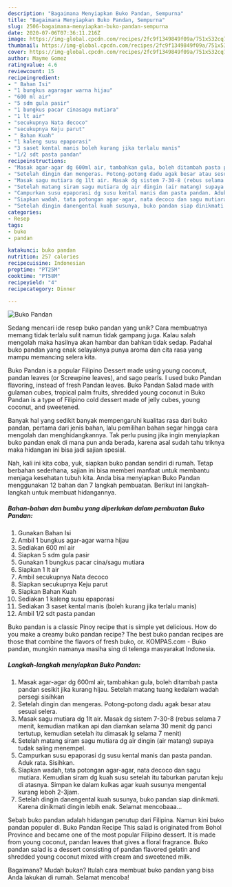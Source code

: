 ```yaml
---
description: "Bagaimana Menyiapkan Buko Pandan, Sempurna"
title: "Bagaimana Menyiapkan Buko Pandan, Sempurna"
slug: 2506-bagaimana-menyiapkan-buko-pandan-sempurna
date: 2020-07-06T07:36:11.216Z
image: https://img-global.cpcdn.com/recipes/2fc9f1349849f09a/751x532cq70/buko-pandan-foto-resep-utama.jpg
thumbnail: https://img-global.cpcdn.com/recipes/2fc9f1349849f09a/751x532cq70/buko-pandan-foto-resep-utama.jpg
cover: https://img-global.cpcdn.com/recipes/2fc9f1349849f09a/751x532cq70/buko-pandan-foto-resep-utama.jpg
author: Mayme Gomez
ratingvalue: 4.6
reviewcount: 15
recipeingredient:
- " Bahan Isi"
- "1 bungkus agaragar warna hijau"
- "600 ml air"
- "5 sdm gula pasir"
- "1 bungkus pacar cinasagu mutiara"
- "1 lt air"
- "secukupnya Nata decoco"
- "secukupnya Keju parut"
- " Bahan Kuah"
- "1 kaleng susu epaporasi"
- "3 saset kental manis boleh kurang jika terlalu manis"
- "1/2 sdt pasta pandan"
recipeinstructions:
- "Masak agar-agar dg 600ml air, tambahkan gula, boleh ditambah pasta pandan sesikit jika kurang hijau. Setelah matang tuang kedalam wadah persegi sisihkan"
- "Setelah dingin dan mengeras. Potong-potong dadu agak besar atau sesuai selera."
- "Masak sagu mutiara dg 1lt air. Masak dg sistem 7-30-8 (rebus selama 7 menit, kemudian matikan api dan diamkan selama 30 menit dg panci tertutup, kemudian setelah itu dimasak lg selama 7 menit)"
- "Setelah matang siram sagu mutiara dg air dingin (air matang) supaya tudak saling menempel."
- "Campurkan susu epaporasi dg susu kental manis dan pasta pandan. Aduk rata. Sisihkan."
- "Siapkan wadah, tata potongan agar-agar, nata decoco dan sagu mutiara. Kemudian siram dg kuah susu setelah itu taburkan parutan keju di atasnya. Simpan ke dalam kulkas agar kuah susunya mengental kurang leboh 2-3jam."
- "Setelah dingin danengental kuah susunya, buko pandan siap dinikmati. Karena dinikmati dingin lebih enak. Selamat mencobaaa..."
categories:
- Resep
tags:
- buko
- pandan

katakunci: buko pandan 
nutrition: 257 calories
recipecuisine: Indonesian
preptime: "PT25M"
cooktime: "PT58M"
recipeyield: "4"
recipecategory: Dinner

---
```



![Buko Pandan](https://img-global.cpcdn.com/recipes/2fc9f1349849f09a/751x532cq70/buko-pandan-foto-resep-utama.jpg)

Sedang mencari ide resep buko pandan yang unik? Cara membuatnya memang tidak terlalu sulit namun tidak gampang juga. Kalau salah mengolah maka hasilnya akan hambar dan bahkan tidak sedap. Padahal buko pandan yang enak selayaknya punya aroma dan cita rasa yang mampu memancing selera kita.

Buko Pandan is a popular Filipino Dessert made using young coconut, pandan leaves (or Screwpine leaves), and sago pearls. I used buko Pandan flavoring, instead of fresh Pandan leaves. Buko Pandan Salad made with gulaman cubes, tropical palm fruits, shredded young coconut in Buko Pandan is a type of Filipino cold dessert made of jelly cubes, young coconut, and sweetened.

Banyak hal yang sedikit banyak mempengaruhi kualitas rasa dari buko pandan, pertama dari jenis bahan, lalu pemilihan bahan segar hingga cara mengolah dan menghidangkannya. Tak perlu pusing jika ingin menyiapkan buko pandan enak di mana pun anda berada, karena asal sudah tahu triknya maka hidangan ini bisa jadi sajian spesial.


Nah, kali ini kita coba, yuk, siapkan buko pandan sendiri di rumah. Tetap berbahan sederhana, sajian ini bisa memberi manfaat untuk membantu menjaga kesehatan tubuh kita. Anda bisa menyiapkan Buko Pandan menggunakan 12 bahan dan 7 langkah pembuatan. Berikut ini langkah-langkah untuk membuat hidangannya.

<!--inarticleads1-->

##### Bahan-bahan dan bumbu yang diperlukan dalam pembuatan Buko Pandan:

1. Gunakan  Bahan Isi
1. Ambil 1 bungkus agar-agar warna hijau
1. Sediakan 600 ml air
1. Siapkan 5 sdm gula pasir
1. Gunakan 1 bungkus pacar cina/sagu mutiara
1. Siapkan 1 lt air
1. Ambil secukupnya Nata decoco
1. Siapkan secukupnya Keju parut
1. Siapkan  Bahan Kuah
1. Sediakan 1 kaleng susu epaporasi
1. Sediakan 3 saset kental manis (boleh kurang jika terlalu manis)
1. Ambil 1/2 sdt pasta pandan


Buko pandan is a classic Pinoy recipe that is simple yet delicious. How do you make a creamy buko pandan recipe? The best buko pandan recipes are those that combine the flavors of fresh buko, or. KOMPAS.com - Buko pandan, mungkin namanya masiha sing di telenga masyarakat Indonesia. 

<!--inarticleads2-->

##### Langkah-langkah menyiapkan Buko Pandan:

1. Masak agar-agar dg 600ml air, tambahkan gula, boleh ditambah pasta pandan sesikit jika kurang hijau. Setelah matang tuang kedalam wadah persegi sisihkan
1. Setelah dingin dan mengeras. Potong-potong dadu agak besar atau sesuai selera.
1. Masak sagu mutiara dg 1lt air. Masak dg sistem 7-30-8 (rebus selama 7 menit, kemudian matikan api dan diamkan selama 30 menit dg panci tertutup, kemudian setelah itu dimasak lg selama 7 menit)
1. Setelah matang siram sagu mutiara dg air dingin (air matang) supaya tudak saling menempel.
1. Campurkan susu epaporasi dg susu kental manis dan pasta pandan. Aduk rata. Sisihkan.
1. Siapkan wadah, tata potongan agar-agar, nata decoco dan sagu mutiara. Kemudian siram dg kuah susu setelah itu taburkan parutan keju di atasnya. Simpan ke dalam kulkas agar kuah susunya mengental kurang leboh 2-3jam.
1. Setelah dingin danengental kuah susunya, buko pandan siap dinikmati. Karena dinikmati dingin lebih enak. Selamat mencobaaa...


Sebab buko pandan adalah hidangan penutup dari Filipina. Namun kini buko pandan populer di. Buko Pandan Recipe This salad is originated from Bohol Province and became one of the most popular Filipino dessert. It is made from young coconut, pandan leaves that gives a floral fragrance. Buko pandan salad is a dessert consisting of pandan flavored gelatin and shredded young coconut mixed with cream and sweetened milk. 

Bagaimana? Mudah bukan? Itulah cara membuat buko pandan yang bisa Anda lakukan di rumah. Selamat mencoba!
